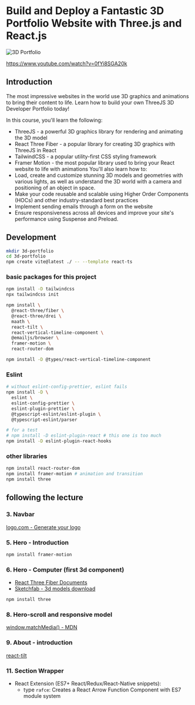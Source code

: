 # Build and Deploy a Fantastic 3D Portfolio Website with Three.js and React.js

![3D Portfolio](https://i.ibb.co/9ykhLtM/Thumbnail.png)

https://www.youtube.com/watch?v=0fYi8SGA20k

## Introduction

The most impressive websites in the world use 3D graphics and animations to bring their content to life. Learn how to build your own ThreeJS 3D Developer Portfolio today!

In this course, you'll learn the following:

- ThreeJS - a powerful 3D graphics library for rendering and animating the 3D model
- React Three Fiber - a popular library for creating 3D graphics with ThreeJS in React
- TailwindCSS - a popular utility-first CSS styling framework
- Framer Motion - the most popular library used to bring your React website to life with animations
  You'll also learn how to:
- Load, create and customize stunning 3D models and geometries with various lights, as well as understand the 3D world with a camera and positioning of an object in space.
- Make your code reusable and scalable using Higher Order Components (HOCs) and other industry-standard best practices
- Implement sending emails through a form on the website
- Ensure responsiveness across all devices and improve your site's performance using Suspense and Preload.

## Development

```sh
mkdir 3d-portfolio
cd 3d-portfolio
npm create vite@latest ./ -- --template react-ts
```

### basic packages for this project

```sh
npm install -D tailwindcss
npx tailwindcss init

npm install \
  @react-three/fiber \
  @react-three/drei \
  maath \
  react-tilt \
  react-vertical-timeline-component \
  @emailjs/browser \
  framer-motion \
  react-router-dom

npm install -D @types/react-vertical-timeline-component
```

### Eslint

```sh
# without eslint-config-prettier, eslint fails
npm install -D \
  eslint \
  eslint-config-prettier \
  eslint-plugin-prettier \
  @typescript-eslint/eslint-plugin \
  @typescript-eslint/parser

# for a test
# npm install -D eslint-plugin-react # this one is too much
npm install -D eslint-plugin-react-hooks
```

### other libraries

```sh
npm install react-router-dom
npm install framer-motion # animation and transition
npm install three
```

## following the lecture

### 3. Navbar

[logo.com - Generate your logo](https://logo.com/)

### 5. Hero - Introduction

```sh
npm install framer-motion
```

### 6. Hero - Computer (first 3d component)

- [React Three Fiber Documents](https://docs.pmnd.rs/react-three-fiber)
- [Sketchfab - 3d models download](https://sketchfab.com/)

```sh
npm install three
```

### 8. Hero-scroll and responsive model

[window.matchMedia() - MDN](https://developer.mozilla.org/en-US/docs/Web/API/Window/matchMedia)

### 9. About - introduction

[react-tilt](https://github.com/jonathandion/react-tilt)

### 11. Section Wrapper

- React Extension (ES7+ React/Redux/React-Native snippets):
  - type `rafce`: Creates a React Arrow Function Component with ES7 module system
